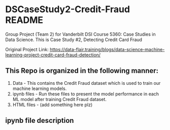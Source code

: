 # DSCaseStudy2-Credit-Fraud README
Group Project (Team 2) for Vanderbilt DSI Course 5360: Case Studies in Data Science. This is Case Study #2, Detecting Credit Card Fraud

Original Project Link: https://data-flair.training/blogs/data-science-machine-learning-project-credit-card-fraud-detection/

## This Repo is organized in the following manner: 
1. Data - This contains the Credit Fraud dataset which is used to train our machine learning models.
2. ipynb files - Run these files to present the model performance in each ML model after training Credit Fraud dataset.
3. HTML files - (add something here plz)

## ipynb file description
